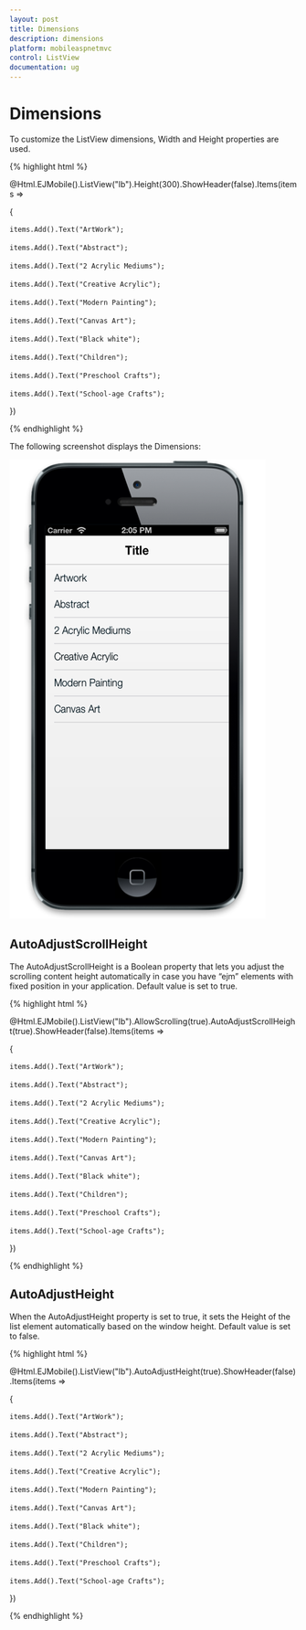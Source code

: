 ```yaml
---
layout: post
title: Dimensions
description: dimensions
platform: mobileaspnetmvc
control: ListView
documentation: ug
---
```


# Dimensions

To customize the ListView dimensions, Width and Height properties are used.

{% highlight html %}

@Html.EJMobile().ListView("lb").Height(300).ShowHeader(false).Items(items =>

{

    items.Add().Text("ArtWork");

    items.Add().Text("Abstract");

    items.Add().Text("2 Acrylic Mediums");

    items.Add().Text("Creative Acrylic");

    items.Add().Text("Modern Painting");

    items.Add().Text("Canvas Art");

    items.Add().Text("Black white");

    items.Add().Text("Children");

    items.Add().Text("Preschool Crafts");

    items.Add().Text("School-age Crafts");

})

{% endhighlight %}

The following screenshot displays the Dimensions:

![Height z](Dimensions_images/Dimensions_img1.png)


## AutoAdjustScrollHeight

The AutoAdjustScrollHeight is a Boolean property that lets you adjust the scrolling content height automatically in case you have “ejm” elements with fixed position in your application. Default value is set to true.

{% highlight html %}

@Html.EJMobile().ListView("lb").AllowScrolling(true).AutoAdjustScrollHeight(true).ShowHeader(false).Items(items =>

{

    items.Add().Text("ArtWork");

    items.Add().Text("Abstract");

    items.Add().Text("2 Acrylic Mediums");

    items.Add().Text("Creative Acrylic");

    items.Add().Text("Modern Painting");

    items.Add().Text("Canvas Art");

    items.Add().Text("Black white");

    items.Add().Text("Children");

    items.Add().Text("Preschool Crafts");

    items.Add().Text("School-age Crafts");

})

{% endhighlight %}

## AutoAdjustHeight

When the AutoAdjustHeight property is set to true, it sets the Height of the list element automatically based on the window height. Default value is set to false.

{% highlight html %}

@Html.EJMobile().ListView("lb").AutoAdjustHeight(true).ShowHeader(false).Items(items =>

{

    items.Add().Text("ArtWork");

    items.Add().Text("Abstract");

    items.Add().Text("2 Acrylic Mediums");

    items.Add().Text("Creative Acrylic");

    items.Add().Text("Modern Painting");

    items.Add().Text("Canvas Art");

    items.Add().Text("Black white");

    items.Add().Text("Children");

    items.Add().Text("Preschool Crafts");

    items.Add().Text("School-age Crafts");

})

{% endhighlight %}

